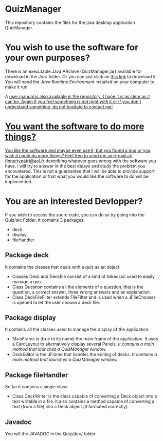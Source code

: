 # QuizManager
This repository contains the files for the java desktop application QuizManager.

<h1>You wish to use the software for your own purposes?</h1>

There is an executable Java ARchive (QuizManager.jar) available for download in the <em>Jars</em> folder. Or you can just click on <a href="https://github.com/PatFin/QuizManager/blob/master/Jars/QuizManager.jar?raw=true" target="_blank">this link</a> to download it. You will need the <em>Java Runtime Environment</em> installed on your computer to make it run.

A <a href="https://raw.githubusercontent.com/PatFin/QuizManager/master/QuizManager_Manual_v1.0.html" target="_blank">user manual is also available in the repository. I hope it is as clear as it can be. Again if you feel something is not right with it or if you don't understand something, do not hesitate to contact me! 

<h1>You want the software to do more things?</h1>

You like the software and maybe even use it, but you found a bug or you wish it could do more things? Feel free to send me an e-mail at: finnertypatri@aol.fr describing whatever goes wrong with the software you have. I will try to answer in the best delays and study the problem you encountered. This is not a guarnantee that I will be able to provide support for the application or that what you would like the software to do will be implemented.

<h1>You are an interested Devlopper?</h1>

If you wish to access the soure code, you can do so by going into the Quiz/src Folder. It contains 3 packages:
<ul>
<li>deck</li>
<li>display</li>
<li>fileHandler</li>
</ul>

<h2>Package deck</h2> 
It contains the classes that deals with a quiz as an object. 
<ul>
<li>Classes Deck and DeckEle consist of a kind of linkedList used to easily manage a quiz. </li>
<li>Class Question contains all the elements of a question, that is the question, a correct answer, three wrong answers and an explanation. </li>
<li>Class DeckFileFilter extends FileFilter and is used when a JFileChooser is opened to let the user choose a deck file. </li>
</ul>

<h2>Package display</h2> 
It contains all the classes used to manage the display of the application.
<ul>
<li>MainFrame is (true to its name) the main frame of the application. It uses a CardLayout to alternatively display several Panels. <em>It contains a main method that launches a QuizManager window.</em></li>
<li>DeckEditor is the JFrame that handles the editing of decks. <em>It contains a main method that launches a QuizManager window.</em></li>
</ul>

<h2>Package fileHandler</h2> 
So far it contains a single class:
<ul>
<li>Class DeckWriter is the class capable of converting a Deck object into a text writable in a file. It also contains a method capable of converting a text (from a file) into a Deck object (if formated correctly). </li>
</ul>

<h2>Javadoc</h2>
You will the JAVADOC in the Quiz/doc/ folder.
